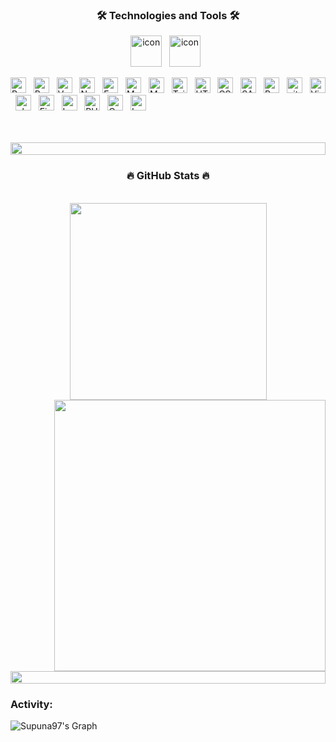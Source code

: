 
<h3 align="center">🛠 Technologies and Tools 🛠</h2>
<!-- https://simpleicons.org/ -->
<p align=center>
  <span><img src="https://techstack-generator.vercel.app/ts-icon.svg" alt="icon" width="50" height="50" /></span>
&nbsp;
<span><img src="https://techstack-generator.vercel.app/js-icon.svg" alt="icon" width="50" height="50" /></span>
&nbsp;
</p>

<span><img src="https://img.shields.io/badge/ReactJS-282C34?logo=react&logoColor=61DAFB" alt="ReactJS logo" title="ReactJS" height="25" /></span>
&nbsp;
<span><img src="https://img.shields.io/badge/Redux-282C34?logo=redux&logoColor=764ABC" alt="Redux logo" title="Redux" height="25" /></span>
&nbsp;
<span><img src="https://img.shields.io/badge/Vue.js-282C34?logo=vue.js&logoColor=4FC08D" alt="Vue.js logo" title="Vue.js" height="25" /></span>
&nbsp;
<span><img src="https://img.shields.io/badge/Node.js-282C34?logo=node.js&logoColor=00F200" alt="Node.js logo" title="Node.js" height="25" /></span>
&nbsp;
<span><img src="https://img.shields.io/badge/Express-282C34?logo=express&logoColor=FFFFFF" alt="Express.js logo" title="Express.js" height="25" /></span>
&nbsp;
<span><img src="https://img.shields.io/badge/MongoDB-282C34?logo=mongodb&logoColor=47A248" alt="MongoDB logo" title="MongoDB" height="25" /></span>
&nbsp;
<span><img src="https://img.shields.io/badge/Mysql-282C34?logo=Mysql&logoColor=005a85" alt="Mysql logo" title="Mysql" height="25" /></span>
&nbsp;
<span><img src="https://img.shields.io/badge/Tailwind%20CSS-282C34?logo=tailwind-css&logoColor=38B2AC" alt="TailwindCSS logo" title="TailwindCSS" height="25" /></span>
&nbsp;
<span><img src="https://img.shields.io/badge/HTML5-282C34?logo=html5&logoColor=E34F26" alt="HTML5 logo" title="HTML5" height="25" /></span>
&nbsp;
<span><img src="https://img.shields.io/badge/CSS3-282C34?logo=css3&logoColor=1572B6" alt="CSS3 logo" title="CSS3" height="25" /></span>
&nbsp;
<span><img src="https://img.shields.io/badge/Sass-282C34?logo=sass&logoColor=CC6699" alt="SASS logo" title="SASS" height="25" /></span>
&nbsp;
<span><img src="https://img.shields.io/badge/Bootstrap-282C34?logo=bootstrap&logoColor=7952B3" alt="Bootstrap logo" title="Bootstrap" height="25" /></span>
&nbsp;
<span><img src="https://img.shields.io/badge/git-282C34?logo=git&logoColor=F05032" alt="git logo" title="git" height="25" /></span>
&nbsp;
<span><img src="https://img.shields.io/badge/VS%20Code-282C34?logo=visual-studio-code&logoColor=007ACC" alt="Visual Studio Code logo" title="Visual Studio Code" height="25" /></span>
&nbsp;
<span><img src="https://img.shields.io/badge/Phpstorm-282C34?logo=phpstorm&logoColor=f90178" alt="phpstorm logo" title="phpstorm" height="25" /></span>
&nbsp;
<span><img src="https://img.shields.io/badge/Firebase-282C34?logo=firebase&logoColor=FFCA28" alt="Firebase logo" title="Firebase" height="25" /></span>
&nbsp;
<span><img src="https://img.shields.io/badge/Less-282C34?logo=less&logoColor=FFCA28" alt="Less logo" title="Less" height="25" /></span>
&nbsp;
<span><img src="https://img.shields.io/badge/PHP-282C34?logo=php&logoColor=4d588e" alt="PHP logo" title="PHP" height="25" /></span>
&nbsp;
<span><img src="https://img.shields.io/badge/Codeigniter-282C34?logo=codeigniter&logoColor=e83f23" alt="Codeigniter logo" title="codeigniter" height="25" /></span>
&nbsp;
<span><img src="https://img.shields.io/badge/Laravel-282C34?logo=Laravel&logoColor=e83f23" alt="Laravel logo" title="Laravel" height="25" /></span>
&nbsp;

<br>
<br>
<img src="https://i.imgur.com/dBaSKWF.gif" height="20" width="100%">
<h3 align="center">🔥 GitHub Stats 🔥</h2>
<br>
<div align=center>
  <a href="#" title="phduong65">
    <img width="315" align="center" src="https://github-readme-stats.vercel.app/api/top-langs/?username=phduong65&hide=c%23,powershell,Mathematica,Ruby,Objective-C,Objective-C%2b%2b,Cuda&title_color=61dafb&text_color=ffffff&icon_color=61dafb&bg_color=20232a&langs_count=8&layout=compact&border_color=61dafb&hide_border=true" />
  </a>
  <a href="#" title="phduong65">
    <img align="right" width="434" src="https://github-readme-stats.vercel.app/api?username=phduong65&show_icons=true&theme=react&border_color=61dafb&hide_border=true" />
  </a>
</div>

<br><br>

<img src="https://i.imgur.com/dBaSKWF.gif" height="20" width="100%">

<h3 align="left">Activity:</h3>

![Supuna97's Graph](https://github-readme-activity-graph.vercel.app/graph?username=phduong65&custom_title=Huu%20Trong%20GitHub%20Activity%20Graph&bg_color=0D1117&color=f05032&line=f05032&point=793831&area_color=FFFFFF&title_color=FFFFFF&area=true)
<br><br>
